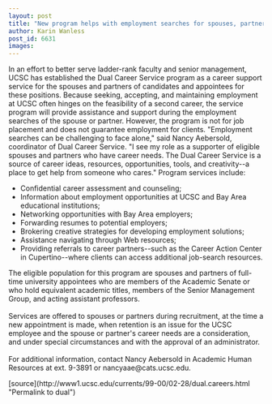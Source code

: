 ```yaml
---
layout: post
title: "New program helps with employment searches for spouses, partners"
author: Karin Wanless
post_id: 6631
images:
---
```


<p>
  In an effort to better serve ladder-rank faculty and senior management, UCSC has established the Dual Career Service program as a career support service for the spouses and partners of candidates and appointees for these positions. Because seeking, accepting, and maintaining employment at UCSC often hinges on the feasibility of a second career, the service program will provide assistance and support during the employment searches of the spouse or partner. However, the program is not for job placement and does not guarantee employment for clients. "Employment searches can be challenging to face alone," said Nancy Aebersold, coordinator of Dual Career Service. "I see my role as a supporter of eligible spouses and partners who have career needs. The Dual Career Service is a source of career ideas, resources, opportunities, tools, and creativity--a place to get help from someone who cares." Program services include:
</p>
<ul>
  <li>Confidential career assessment and counseling;
  </li>
  <li>Information about employment opportunities at UCSC and Bay Area educational institutions;
  </li>
  <li>Networking opportunities with Bay Area employers;
  </li>
  <li>Forwarding resumes to potential employers;
  </li>
  <li>Brokering creative strategies for developing employment solutions;
  </li>
  <li>Assistance navigating through Web resources;
  </li>
  <li>Providing referrals to career partners--such as the Career Action Center in Cupertino--where clients can access additional job-search resources.
  </li>
</ul>
<p>
  The eligible population for this program are spouses and partners of full-time university appointees who are members of the Academic Senate or who hold equivalent academic titles, members of the Senior Management Group, and acting assistant professors.<br>
  <br>
  Services are offered to spouses or partners during recruitment, at the time a new appointment is made, when retention is an issue for the UCSC employee and the spouse or partner's career needs are a consideration, and under special circumstances and with the approval of an administrator.<br>
  <br>
  For additional information, contact Nancy Aebersold in Academic Human Resources at ext. 9-3891 or nancyaae@cats.ucsc.edu.<br>
</p>
<p>

</p>
[source](http://www1.ucsc.edu/currents/99-00/02-28/dual.careers.html "Permalink to dual")
